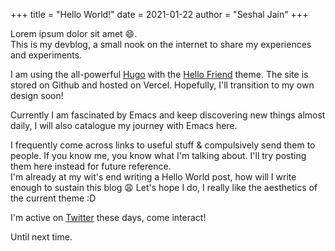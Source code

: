 +++
title = "Hello World!"
date = 2021-01-22
author = "Seshal Jain"
+++

Lorem ipsum dolor sit amet :smile:.  
This is my devblog, a small nook on the internet to share my experiences and experiments.

<!--more-->

I am using the all-powerful [Hugo](https://gohugo.io) with the [Hello Friend](https://github.com/panr/hugo-theme-hello-friend) theme. The site is stored on Github and hosted on Vercel. Hopefully, I'll transition to my own design soon!

Currently I am fascinated by Emacs and keep discovering new things almost daily, I will also catalogue my journey with Emacs here.

I frequently come across links to useful stuff & compulsively send them to people. If you know me, you know what I'm talking about. I'll try posting them here instead for future reference.  
I'm already at my wit's end writing a Hello World post, how will I write enough to sustain this blog :weary:
Let's hope I do, I really like the aesthetics of the current theme :D

I'm active on [Twitter](https://twitter.com/seshaljain/) these days, come interact!

Until next time.
